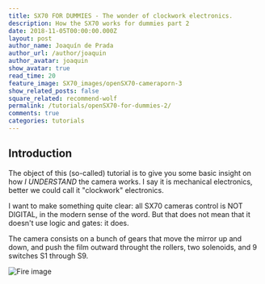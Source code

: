 ```yaml
---
title: SX70 FOR DUMMIES - The wonder of clockwork electronics.
description: How the SX70 works for dummies part 2
date: 2018-11-05T00:00:00.000Z
layout: post
author_name: Joaquín de Prada
author_url: /author/joaquin
author_avatar: joaquin
show_avatar: true
read_time: 20
feature_image: SX70_images/openSX70-cameraporn-3
show_related_posts: false
square_related: recommend-wolf
permalink: /tutorials/openSX70-for-dummies-2/
comments: true
categories: tutorials
---
```


<!-- # OPEN SX70-ARDUINO FOR DUMMIES: Part two, SX70 the Clockwork electronics worder -->

## Introduction

The object of this (so-called) tutorial is to give you some basic insight on how *I UNDERSTAND* the camera works. I say it is mechanical electronics, better we could call it "clockwork" electronics.

I want to make something quite clear: all SX70 cameras control is NOT DIGITAL, in the modern sense of the word. But that does not mean that it doesn't use logic and gates: it does.

The camera consists on a bunch of gears that move the mirror up and down, and push the film outward throught the rollers, two solenoids, and 9 switches S1 through S9.



![Fire image]({{site.url}}/{{site.baseurl}}img/tutorials/DUMMIES-2-SX70.jpg)



